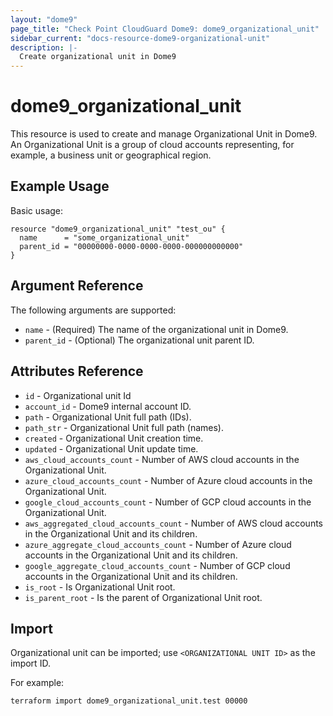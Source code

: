 ```yaml
---
layout: "dome9"
page_title: "Check Point CloudGuard Dome9: dome9_organizational_unit"
sidebar_current: "docs-resource-dome9-organizational-unit"
description: |-
  Create organizational unit in Dome9
---
```


# dome9_organizational_unit

This resource is used to create and manage Organizational Unit in Dome9. An Organizational Unit is a group of cloud accounts representing, for example, a business unit or geographical region.

## Example Usage

Basic usage:

```hcl
resource "dome9_organizational_unit" "test_ou" {
  name      = "some_organizational_unit"
  parent_id = "00000000-0000-0000-0000-000000000000"
}

```

## Argument Reference

The following arguments are supported:

* `name` - (Required) The name of the organizational unit in Dome9.
* `parent_id` - (Optional) The organizational unit parent ID.

## Attributes Reference

* `id` - Organizational unit Id
* `account_id` - Dome9 internal account ID.
* `path` - Organizational Unit full path (IDs).
* `path_str` - Organizational Unit full path (names).
* `created` - Organizational Unit creation time.
* `updated` - Organizational Unit update time.
* `aws_cloud_accounts_count` - Number of AWS cloud accounts in the Organizational Unit.
* `azure_cloud_accounts_count` - Number of Azure cloud accounts in the Organizational Unit.
* `google_cloud_accounts_count` - Number of GCP cloud accounts in the Organizational Unit.
* `aws_aggregated_cloud_accounts_count` - Number of AWS cloud accounts in the Organizational Unit and its children.
* `azure_aggregate_cloud_accounts_count` - Number of Azure cloud accounts in the Organizational Unit and its children.
* `google_aggregate_cloud_accounts_count` - Number of GCP cloud accounts in the Organizational Unit and its children.
* `is_root` - Is Organizational Unit root.
* `is_parent_root` - Is the parent of Organizational Unit root.


## Import

Organizational unit can be imported; use `<ORGANIZATIONAL UNIT ID>` as the import ID. 

For example:

```shell
terraform import dome9_organizational_unit.test 00000
```
